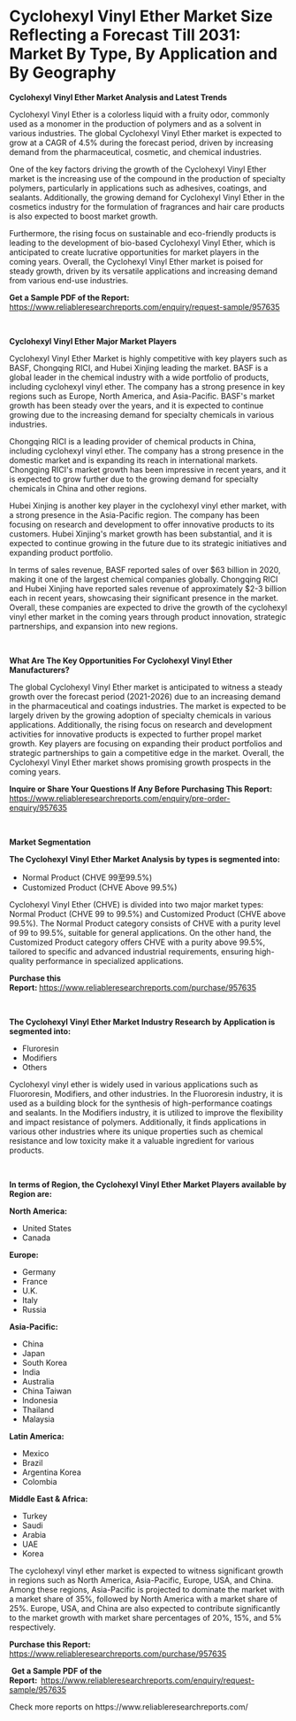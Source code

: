 <p><h1>Cyclohexyl Vinyl Ether Market Size Reflecting a Forecast Till 2031: Market By Type, By Application and By Geography</h1></p><p><strong>Cyclohexyl Vinyl Ether Market Analysis and Latest Trends</strong></p>
<p><p>Cyclohexyl Vinyl Ether is a colorless liquid with a fruity odor, commonly used as a monomer in the production of polymers and as a solvent in various industries. The global Cyclohexyl Vinyl Ether market is expected to grow at a CAGR of 4.5% during the forecast period, driven by increasing demand from the pharmaceutical, cosmetic, and chemical industries.</p><p>One of the key factors driving the growth of the Cyclohexyl Vinyl Ether market is the increasing use of the compound in the production of specialty polymers, particularly in applications such as adhesives, coatings, and sealants. Additionally, the growing demand for Cyclohexyl Vinyl Ether in the cosmetics industry for the formulation of fragrances and hair care products is also expected to boost market growth.</p><p>Furthermore, the rising focus on sustainable and eco-friendly products is leading to the development of bio-based Cyclohexyl Vinyl Ether, which is anticipated to create lucrative opportunities for market players in the coming years. Overall, the Cyclohexyl Vinyl Ether market is poised for steady growth, driven by its versatile applications and increasing demand from various end-use industries.</p></p>
<p><strong>Get a Sample PDF of the Report:&nbsp;</strong> <a href="https://www.reliableresearchreports.com/enquiry/request-sample/957635">https://www.reliableresearchreports.com/enquiry/request-sample/957635</a></p>
<p>&nbsp;</p>
<p><strong>Cyclohexyl Vinyl Ether Major Market Players</strong></p>
<p><p>Cyclohexyl Vinyl Ether Market is highly competitive with key players such as BASF, Chongqing RICI, and Hubei Xinjing leading the market. BASF is a global leader in the chemical industry with a wide portfolio of products, including cyclohexyl vinyl ether. The company has a strong presence in key regions such as Europe, North America, and Asia-Pacific. BASF's market growth has been steady over the years, and it is expected to continue growing due to the increasing demand for specialty chemicals in various industries.</p><p>Chongqing RICI is a leading provider of chemical products in China, including cyclohexyl vinyl ether. The company has a strong presence in the domestic market and is expanding its reach in international markets. Chongqing RICI's market growth has been impressive in recent years, and it is expected to grow further due to the growing demand for specialty chemicals in China and other regions.</p><p>Hubei Xinjing is another key player in the cyclohexyl vinyl ether market, with a strong presence in the Asia-Pacific region. The company has been focusing on research and development to offer innovative products to its customers. Hubei Xinjing's market growth has been substantial, and it is expected to continue growing in the future due to its strategic initiatives and expanding product portfolio.</p><p>In terms of sales revenue, BASF reported sales of over $63 billion in 2020, making it one of the largest chemical companies globally. Chongqing RICI and Hubei Xinjing have reported sales revenue of approximately $2-3 billion each in recent years, showcasing their significant presence in the market. Overall, these companies are expected to drive the growth of the cyclohexyl vinyl ether market in the coming years through product innovation, strategic partnerships, and expansion into new regions.</p></p>
<p>&nbsp;</p>
<p><strong>What Are The Key Opportunities For Cyclohexyl Vinyl Ether Manufacturers?</strong></p>
<p><p>The global Cyclohexyl Vinyl Ether market is anticipated to witness a steady growth over the forecast period (2021-2026) due to an increasing demand in the pharmaceutical and coatings industries. The market is expected to be largely driven by the growing adoption of specialty chemicals in various applications. Additionally, the rising focus on research and development activities for innovative products is expected to further propel market growth. Key players are focusing on expanding their product portfolios and strategic partnerships to gain a competitive edge in the market. Overall, the Cyclohexyl Vinyl Ether market shows promising growth prospects in the coming years.</p></p>
<p><strong>Inquire or Share Your Questions If Any Before Purchasing This Report:</strong> <a href="https://www.reliableresearchreports.com/enquiry/pre-order-enquiry/957635">https://www.reliableresearchreports.com/enquiry/pre-order-enquiry/957635</a></p>
<p>&nbsp;</p>
<p><strong>Market Segmentation</strong></p>
<p><strong>The Cyclohexyl Vinyl Ether Market Analysis by types is segmented into:</strong></p>
<p><ul><li>Normal Product (CHVE 99至99.5%)</li><li>Customized Product (CHVE Above 99.5%)</li></ul></p>
<p><p>Cyclohexyl Vinyl Ether (CHVE) is divided into two major market types: Normal Product (CHVE 99 to 99.5%) and Customized Product (CHVE above 99.5%). The Normal Product category consists of CHVE with a purity level of 99 to 99.5%, suitable for general applications. On the other hand, the Customized Product category offers CHVE with a purity above 99.5%, tailored to specific and advanced industrial requirements, ensuring high-quality performance in specialized applications.</p></p>
<p><strong>Purchase this Report:&nbsp;</strong><a href="https://www.reliableresearchreports.com/purchase/957635">https://www.reliableresearchreports.com/purchase/957635</a></p>
<p>&nbsp;</p>
<p><strong>The Cyclohexyl Vinyl Ether Market Industry Research by Application is segmented into:</strong></p>
<p><ul><li>Fluroresin</li><li>Modifiers</li><li>Others</li></ul></p>
<p><p>Cyclohexyl vinyl ether is widely used in various applications such as Fluororesin, Modifiers, and other industries. In the Fluororesin industry, it is used as a building block for the synthesis of high-performance coatings and sealants. In the Modifiers industry, it is utilized to improve the flexibility and impact resistance of polymers. Additionally, it finds applications in various other industries where its unique properties such as chemical resistance and low toxicity make it a valuable ingredient for various products.</p></p>
<p>&nbsp;</p>
<p><strong>In terms of Region, the Cyclohexyl Vinyl Ether Market Players available by Region are:</strong></p>
<p>
    <p> <strong> North America: </strong>
        <ul>
            <li>United States</li>
            <li>Canada</li>
        </ul>
        </p> 
    <p> <strong> Europe: </strong>
        <ul>
            <li>Germany</li>
            <li>France</li>
            <li>U.K.</li>
            <li>Italy</li>
            <li>Russia</li>
        </ul>
        </p> 
    <p> <strong> Asia-Pacific: </strong>
        <ul>
            <li>China</li>
            <li>Japan</li>
            <li>South Korea</li>
            <li>India</li>
            <li>Australia</li>
            <li>China Taiwan</li>
            <li>Indonesia</li>
            <li>Thailand</li>
            <li>Malaysia</li>
        </ul>
        </p> 
    <p> <strong> Latin America: </strong>
        <ul>
            <li>Mexico</li>
            <li>Brazil</li>
            <li>Argentina Korea</li>
            <li>Colombia</li>
        </ul>
        </p> 
    <p> <strong> Middle East & Africa: </strong>
        <ul>
            <li>Turkey</li>
            <li>Saudi</li>
            <li>Arabia</li>
            <li>UAE</li>
            <li>Korea</li>
        </ul>
    </p>
    </p>
<p><p>The cyclohexyl vinyl ether market is expected to witness significant growth in regions such as North America, Asia-Pacific, Europe, USA, and China. Among these regions, Asia-Pacific is projected to dominate the market with a market share of 35%, followed by North America with a market share of 25%. Europe, USA, and China are also expected to contribute significantly to the market growth with market share percentages of 20%, 15%, and 5% respectively.</p></p>
<p><strong>Purchase this Report: </strong><a href="https://www.reliableresearchreports.com/purchase/957635">https://www.reliableresearchreports.com/purchase/957635</a></p>
<p>&nbsp;<strong>Get a Sample PDF of the Report:&nbsp;&nbsp;</strong><a href="https://www.reliableresearchreports.com/enquiry/request-sample/957635">https://www.reliableresearchreports.com/enquiry/request-sample/957635</a></p>
<p><strong></strong></p>
<p>Check more reports on https://www.reliableresearchreports.com/</p>